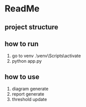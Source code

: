 # ReadMe
## project structure



## how to run
1. go to venv  .\venv\Scripts\activate
2. python app.py

## how to use

1. diagram generate
2. report generate
3. threshold update



